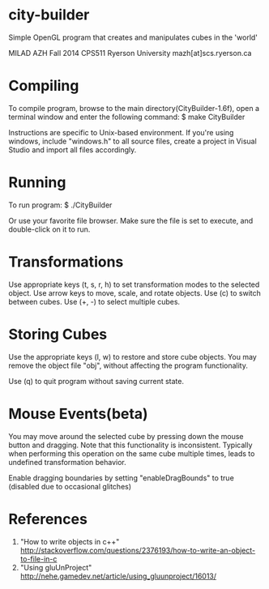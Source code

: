 # city-builder
Simple OpenGL program that creates and manipulates cubes in the 'world'

MILAD AZH
Fall 2014
CPS511
Ryerson University
mazh[at]scs.ryerson.ca

Compiling
=========
To compile program, browse to the main directory(CityBuilder-1.6f), open a terminal window and enter the following command:
$ make CityBuilder

Instructions are specific to Unix-based environment. If you're using windows, 
include "windows.h" to all source files, create a project in Visual Studio and import all files accordingly. 
 
Running
=======
To run program:
$ ./CityBuilder

Or use your favorite file browser. Make sure the file is set to execute, and double-click on it to run.

Transformations
===============
Use appropriate keys (t, s, r, h) to set transformation modes to the selected object.
Use arrow keys to move, scale, and rotate objects.
Use (c) to switch between cubes.
Use (+, -) to select multiple cubes.

Storing Cubes
===============
Use the appropriate keys (l, w) to restore and store cube objects.
You may remove the object file "obj", without affecting the program functionality. 

Use (q) to quit program without saving current state.

Mouse Events(beta)
==============
You may move around the selected cube by pressing down the mouse button and dragging.
Note that this functionality is inconsistent. Typically when performing this operation 
on the same cube multiple times, leads to undefined transformation behavior.  

Enable dragging boundaries by setting "enableDragBounds" to true (disabled due to occasional glitches)

References
==========
1. "How to write objects in c++"
<http://stackoverflow.com/questions/2376193/how-to-write-an-object-to-file-in-c>
2. "Using gluUnProject"
<http://nehe.gamedev.net/article/using_gluunproject/16013/>
